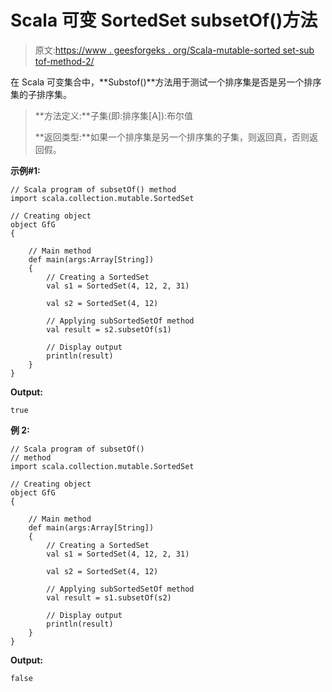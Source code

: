 # Scala 可变 SortedSet subsetOf()方法

> 原文:[https://www . geesforgeks . org/Scala-mutable-sorted set-sub tof-method-2/](https://www.geeksforgeeks.org/scala-mutable-sortedset-subsetof-method-2/)

在 Scala 可变集合中，**Substof()**方法用于测试一个排序集是否是另一个排序集的子排序集。

> **方法定义:**子集(即:排序集[A]):布尔值
> 
> **返回类型:**如果一个排序集是另一个排序集的子集，则返回真，否则返回假。

**示例#1:**

```
// Scala program of subsetOf() method 
import scala.collection.mutable.SortedSet 

// Creating object 
object GfG 
{ 

    // Main method 
    def main(args:Array[String]) 
    { 
        // Creating a SortedSet 
        val s1 = SortedSet(4, 12, 2, 31) 

        val s2 = SortedSet(4, 12)

        // Applying subSortedSetOf method 
        val result = s2.subsetOf(s1)

        // Display output
        println(result)
    } 
} 
```

**Output:**

```
true

```

**例 2:**

```
// Scala program of subsetOf() 
// method 
import scala.collection.mutable.SortedSet 

// Creating object 
object GfG 
{ 

    // Main method 
    def main(args:Array[String]) 
    { 
        // Creating a SortedSet 
        val s1 = SortedSet(4, 12, 2, 31) 

        val s2 = SortedSet(4, 12)

        // Applying subSortedSetOf method 
        val result = s1.subsetOf(s2)

        // Display output
        println(result)
    } 
} 
```

**Output:**

```
false

```